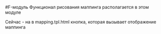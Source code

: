#F-модуль
Функционал рисования маппинга располагается в этом модуле

Сейчас - на в mapping.tpl.html кнопка, которая вызывает отображение маппинга
